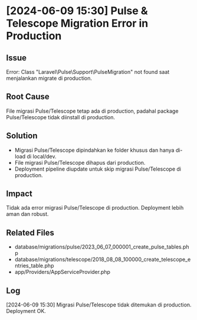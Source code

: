 # [2024-06-09 15:30] Pulse & Telescope Migration Error in Production

## Issue

Error: Class "Laravel\Pulse\Support\PulseMigration" not found saat menjalankan migrate di production.

## Root Cause

File migrasi Pulse/Telescope tetap ada di production, padahal package Pulse/Telescope tidak diinstall di production.

## Solution

-   Migrasi Pulse/Telescope dipindahkan ke folder khusus dan hanya di-load di local/dev.
-   File migrasi Pulse/Telescope dihapus dari production.
-   Deployment pipeline diupdate untuk skip migrasi Pulse/Telescope di production.

## Impact

Tidak ada error migrasi Pulse/Telescope di production. Deployment lebih aman dan robust.

## Related Files

-   database/migrations/pulse/2023_06_07_000001_create_pulse_tables.php
-   database/migrations/telescope/2018_08_08_100000_create_telescope_entries_table.php
-   app/Providers/AppServiceProvider.php

## Log

[2024-06-09 15:30] Migrasi Pulse/Telescope tidak ditemukan di production. Deployment OK.
